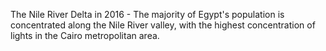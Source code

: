 <p>The Nile River Delta in 2016 - The majority of Egypt's population is concentrated along the Nile River valley, with the highest concentration of lights in the Cairo metropolitan area.</p>

